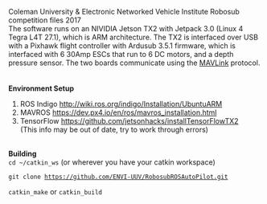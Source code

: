 Coleman University & Electronic Networked Vehicle Institute
Robosub competition files 2017
</br>
The software runs on an NIVIDIA Jetson TX2 with Jetpack 3.0 (Linux 4 Tegra L4T 27.1), which is ARM architecture.
The TX2 is interfaced over USB with a Pixhawk flight controller with Ardusub 3.5.1 firmware, which is interfaced with 6 30Amp ESCs that run to 6 DC motors, and a depth pressure sensor. The two boards communicate using the <a href="http://qgroundcontrol.org/mavlink/start">MAVLink</a> protocol.
</br>
</br>
</br>
<strong>Environment Setup</strong>
</br>
1. ROS Indigo    http://wiki.ros.org/indigo/Installation/UbuntuARM
2. MAVROS        https://dev.px4.io/en/ros/mavros_installation.html
3. TensorFlow    https://github.com/jetsonhacks/installTensorFlowTX2  
    (This info may be out of date, try to work through errors)
</br>
<strong>Building</strong>
</br>
<code>cd ~/catkin_ws</code> (or wherever you have your catkin workspace)

<code>git clone https://github.com/ENVI-UUV/RobosubROSAutoPilot.git</code>

<code>catkin_make</code> or <code>catkin_build</code>
